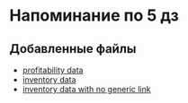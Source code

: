 # Напоминание по 5 дз

## Добавленные файлы

- [profitability data](<./data models/profitability data km.qvw>)
- [inventory data](<./data models/inventory data km.qvw>)
- [inventory data with no generic link](<./data models/inventory data with no generic link km.qvw>)
